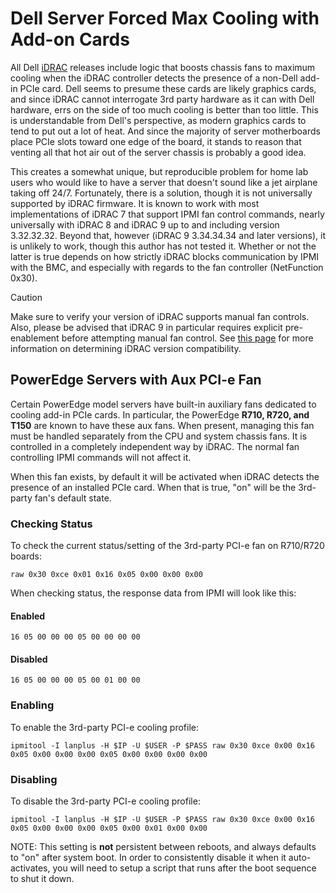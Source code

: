 # Dell Server Forced Max Cooling with Add-on Cards

All Dell [iDRAC](/documentation/lexicon.md#idrac) releases include logic that boosts chassis fans to maximum cooling when the iDRAC controller detects the presence of a non-Dell add-in PCIe card. Dell seems to presume these cards are likely graphics cards, and since iDRAC cannot interrogate 3rd party hardware as it can with Dell hardware, errs on the side of too much cooling is better than too little. This is understandable from Dell's perspective, as modern graphics cards to tend to put out a lot of heat. And since the majority of server motherboards place PCIe slots toward one edge of the board, it stands to reason that venting all that hot air out of the server chassis is probably a good idea.

This creates a somewhat unique, but reproducible problem for home lab users who would like to have a server that doesn't sound like a jet airplane taking off 24/7. Fortunately, there is a solution, though it is not universally supported by iDRAC firmware. It is known to work with most implementations of iDRAC 7 that support IPMI fan control commands, nearly universally with iDRAC 8 and iDRAC 9 up to and including version 3.32.32.32. Beyond that, however (iDRAC 9 3.34.34.34 and later versions), it is unlikely to work, though this author has not tested it. Whether or not the latter is true depends on how strictly iDRAC blocks communication by IPMI with the BMC, and especially with regards to the fan controller (NetFunction 0x30).

> [!CAUTION]
> Make sure to verify your version of iDRAC supports manual fan controls. Also, please be advised that iDRAC 9 in particular requires explicit pre-enablement before attempting manual fan control. See [this page](dell-idrac-fan-control.md) for more information on determining iDRAC version compatibility.

## PowerEdge Servers with Aux PCI-e Fan
Certain PowerEdge model servers have built-in auxiliary fans dedicated to cooling add-in PCIe cards. In particular, the PowerEdge **R710, R720, and T150** are known to have these aux fans. When present, managing this fan must be handled separately from the CPU and system chassis fans. It is controlled in a completely independent way by iDRAC. The normal fan controlling IPMI commands will not affect it.

When this fan exists, by default it will be activated when iDRAC detects the presence of an installed PCIe card. When that is true, "on" will be the 3rd-party fan's default state.

### Checking Status
To check the current status/setting of the 3rd-party PCI-e fan on R710/R720 boards:

`raw 0x30 0xce 0x01 0x16 0x05 0x00 0x00 0x00`

When checking status, the response data from IPMI will look like this:

#### Enabled
`16 05 00 00 00 05 00 00 00 00`

#### Disabled
`16 05 00 00 00 05 00 01 00 00`

### Enabling
To enable the 3rd-party PCI-e cooling profile:

```
ipmitool -I lanplus -H $IP -U $USER -P $PASS raw 0x30 0xce 0x00 0x16 0x05 0x00 0x00 0x00 0x05 0x00 0x00 0x00 0x00
```

### Disabling
To disable the 3rd-party PCI-e cooling profile:

```
ipmitool -I lanplus -H $IP -U $USER -P $PASS raw 0x30 0xce 0x00 0x16 0x05 0x00 0x00 0x00 0x05 0x00 0x01 0x00 0x00
```

NOTE: This setting is **not** persistent between reboots, and always defaults to "on" after system boot. In order to consistently disable it when it auto-activates, you will need to setup a script that runs after the boot sequence to shut it down.
